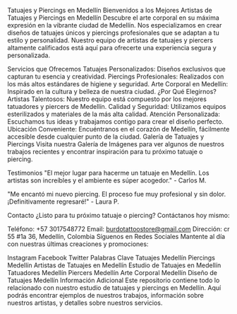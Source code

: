 Tatuajes y Piercings en Medellín
Bienvenidos a los Mejores Artistas de Tatuajes y Piercings en Medellín
Descubre el arte corporal en su máxima expresión en la vibrante ciudad de Medellín. Nos especializamos en crear diseños de tatuajes únicos y piercings profesionales que se adaptan a tu estilo y personalidad. Nuestro equipo de artistas de tatuajes y piercers altamente calificados está aquí para ofrecerte una experiencia segura y personalizada.

Servicios que Ofrecemos
Tatuajes Personalizados: Diseños exclusivos que capturan tu esencia y creatividad.
Piercings Profesionales: Realizados con los más altos estándares de higiene y seguridad.
Arte Corporal en Medellín: Inspirado en la cultura y belleza de nuestra ciudad.
¿Por Qué Elegirnos?
Artistas Talentosos: Nuestro equipo está compuesto por los mejores tatuadores y piercers de Medellín.
Calidad y Seguridad: Utilizamos equipos esterilizados y materiales de la más alta calidad.
Atención Personalizada: Escuchamos tus ideas y trabajamos contigo para crear el diseño perfecto.
Ubicación Conveniente: Encuéntranos en el corazón de Medellín, fácilmente accesible desde cualquier punto de la ciudad.
Galería de Tatuajes y Piercings
Visita nuestra Galería de Imágenes para ver algunos de nuestros trabajos recientes y encontrar inspiración para tu próximo tatuaje o piercing.

Testimonios
"El mejor lugar para hacerme un tatuaje en Medellín. Los artistas son increíbles y el ambiente es súper acogedor." - Carlos M.

"Me encantó mi nuevo piercing. El proceso fue muy profesional y sin dolor. ¡Definitivamente regresaré!" - Laura P.

Contacto
¿Listo para tu próximo tatuaje o piercing? Contáctanos hoy mismo:

Teléfono: +57 3017548772
Email: burdotattoostore@gmail.com
Dirección: cr 55 #1a 36, Medellín, Colombia
Síguenos en Redes Sociales
Mantente al día con nuestras últimas creaciones y promociones:

Instagram
Facebook
Twitter
Palabras Clave
Tatuajes Medellín
Piercings Medellín
Artistas de Tatuajes en Medellín
Estudio de Tatuajes en Medellín
Tatuadores Medellín
Piercers Medellín
Arte Corporal Medellín
Diseño de Tatuajes Medellín
Información Adicional
Este repositorio contiene todo lo relacionado con nuestro estudio de tatuajes y piercings en Medellín. Aquí podrás encontrar ejemplos de nuestros trabajos, información sobre nuestros artistas, y detalles sobre nuestros servicios.
